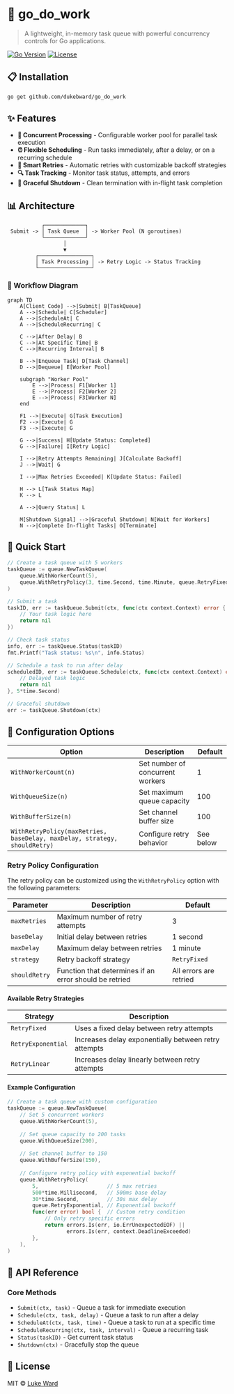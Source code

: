 # 🚀 go_do_work

> A lightweight, in-memory task queue with powerful concurrency controls for Go applications.

[![Go Version](https://img.shields.io/badge/Go-1.21+-00ADD8.svg)](https://golang.org/doc/go1.21)
[![License](https://img.shields.io/badge/license-MIT-blue.svg)](LICENSE)

## 📋 Installation

```bash
go get github.com/dukebward/go_do_work
```

## ✨ Features

- **🔄 Concurrent Processing** - Configurable worker pool for parallel task execution
- **⏰ Flexible Scheduling** - Run tasks immediately, after a delay, or on a recurring schedule
- **🔁 Smart Retries** - Automatic retries with customizable backoff strategies
- **🔍 Task Tracking** - Monitor task status, attempts, and errors
- **🛑 Graceful Shutdown** - Clean termination with in-flight task completion

## 📊 Architecture

```
           ┌─────────────┐
 Submit -> │ Task Queue  │ -> Worker Pool (N goroutines)
           └─────────────┘
                  │
                  ▼
         ┌─────────────────┐
         │ Task Processing │ -> Retry Logic -> Status Tracking
         └─────────────────┘
```

### 🔄 Workflow Diagram

```mermaid
graph TD
    A[Client Code] -->|Submit| B[TaskQueue]
    A -->|Schedule| C[Scheduler]
    A -->|ScheduleAt| C
    A -->|ScheduleRecurring| C
    
    C -->|After Delay| B
    C -->|At Specific Time| B
    C -->|Recurring Interval| B
    
    B -->|Enqueue Task| D[Task Channel]
    D -->|Dequeue| E[Worker Pool]
    
    subgraph "Worker Pool"
        E -->|Process| F1[Worker 1]
        E -->|Process| F2[Worker 2]
        E -->|Process| F3[Worker N]
    end
    
    F1 -->|Execute| G[Task Execution]
    F2 -->|Execute| G
    F3 -->|Execute| G
    
    G -->|Success| H[Update Status: Completed]
    G -->|Failure| I[Retry Logic]
    
    I -->|Retry Attempts Remaining| J[Calculate Backoff]
    J -->|Wait| G
    
    I -->|Max Retries Exceeded| K[Update Status: Failed]
    
    H --> L[Task Status Map]
    K --> L
    
    A -->|Query Status| L
    
    M[Shutdown Signal] -->|Graceful Shutdown| N[Wait for Workers]
    N -->|Complete In-flight Tasks| O[Terminate]
```

## 🚀 Quick Start

```go
// Create a task queue with 5 workers
taskQueue := queue.NewTaskQueue(
    queue.WithWorkerCount(5),
    queue.WithRetryPolicy(3, time.Second, time.Minute, queue.RetryFixed, nil),
)

// Submit a task
taskID, err := taskQueue.Submit(ctx, func(ctx context.Context) error {
    // Your task logic here
    return nil
})

// Check task status
info, err := taskQueue.Status(taskID)
fmt.Printf("Task status: %s\n", info.Status)

// Schedule a task to run after delay
scheduledID, err := taskQueue.Schedule(ctx, func(ctx context.Context) error {
    // Delayed task logic
    return nil
}, 5*time.Second)

// Graceful shutdown
err := taskQueue.Shutdown(ctx)
```

## 🔧 Configuration Options

| Option | Description | Default |
|--------|-------------|---------|
| `WithWorkerCount(n)` | Set number of concurrent workers | 1 |
| `WithQueueSize(n)` | Set maximum queue capacity | 100 |
| `WithBufferSize(n)` | Set channel buffer size | 100 |
| `WithRetryPolicy(maxRetries, baseDelay, maxDelay, strategy, shouldRetry)` | Configure retry behavior | See below |

### Retry Policy Configuration

The retry policy can be customized using the `WithRetryPolicy` option with the following parameters:

| Parameter | Description | Default |
|-----------|-------------|---------|
| `maxRetries` | Maximum number of retry attempts | 3 |
| `baseDelay` | Initial delay between retries | 1 second |
| `maxDelay` | Maximum delay between retries | 1 minute |
| `strategy` | Retry backoff strategy | `RetryFixed` |
| `shouldRetry` | Function that determines if an error should be retried | All errors are retried |

#### Available Retry Strategies

| Strategy | Description |
|----------|-------------|
| `RetryFixed` | Uses a fixed delay between retry attempts |
| `RetryExponential` | Increases delay exponentially between retry attempts |
| `RetryLinear` | Increases delay linearly between retry attempts |

#### Example Configuration

```go
// Create a task queue with custom configuration
taskQueue := queue.NewTaskQueue(
    // Set 5 concurrent workers
    queue.WithWorkerCount(5),
    
    // Set queue capacity to 200 tasks
    queue.WithQueueSize(200),
    
    // Set channel buffer to 150
    queue.WithBufferSize(150),
    
    // Configure retry policy with exponential backoff
    queue.WithRetryPolicy(
        5,                      // 5 max retries
        500*time.Millisecond,   // 500ms base delay
        30*time.Second,         // 30s max delay
        queue.RetryExponential, // Exponential backoff
        func(err error) bool {  // Custom retry condition
            // Only retry specific errors
            return errors.Is(err, io.ErrUnexpectedEOF) || 
                   errors.Is(err, context.DeadlineExceeded)
        },
    ),
)
```

## 📖 API Reference

### Core Methods

- `Submit(ctx, task)` - Queue a task for immediate execution
- `Schedule(ctx, task, delay)` - Queue a task to run after a delay
- `ScheduleAt(ctx, task, time)` - Queue a task to run at a specific time
- `ScheduleRecurring(ctx, task, interval)` - Queue a recurring task
- `Status(taskID)` - Get current task status
- `Shutdown(ctx)` - Gracefully stop the queue

## 📄 License

MIT © [Luke Ward](https://github.com/dukebward)